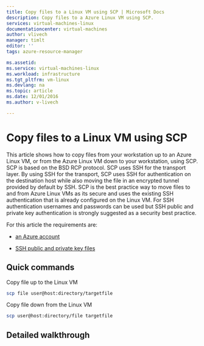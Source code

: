 ```yaml
---
title: Copy files to a Linux VM using SCP | Microsoft Docs
description: Copy files to a Azure Linux VM using SCP.
services: virtual-machines-linux
documentationcenter: virtual-machines
author: vlivech
manager: timlt
editor: ''
tags: azure-resource-manager

ms.assetid:
ms.service: virtual-machines-linux
ms.workload: infrastructure
ms.tgt_pltfrm: vm-linux
ms.devlang: na
ms.topic: article
ms.date: 12/01/2016
ms.author: v-livech

---
```


# Copy files to a Linux VM using SCP

This article shows how to copy files from your workstation up to an Azure Linux VM, or from the Azure Linux VM down to your workstation, using SCP.  SCP is based on the BSD RCP protocol.  SCP uses SSH for the transport layer.  By using SSH for the transport, SCP uses SSH for authentication on the destination host while also moving the file in an encrypted tunnel provided by default by SSH.  SCP is the best practice way to move files to and from Azure Linux VMs as its secure and uses the existing SSH authentication that is already configured on the Linux VM.  For SSH authentication usernames and passwords can be used but SSH public and private key authentication is strongly suggested as a security best practice.  

For this article the requirements are:

- [an Azure account](https://azure.microsoft.com/pricing/free-trial/)

- [SSH public and private key files](virtual-machines-linux-mac-create-ssh-keys.md?toc=%2fazure%2fvirtual-machines%2flinux%2ftoc.json)

## Quick commands

Copy file up to the Linux VM

```bash
scp file user@host:directory/targetfile
```

Copy file down from the Linux VM

```bash
scp user@host:directory/file targetfile
```

## Detailed walkthrough
